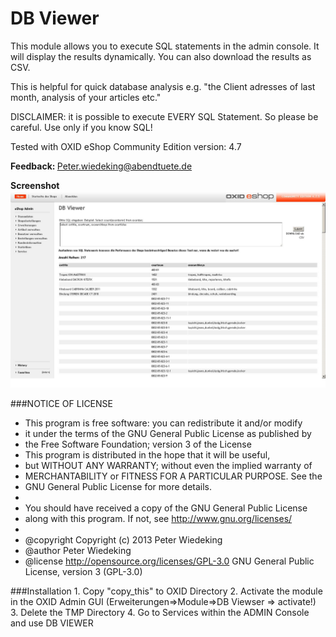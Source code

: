 DB Viewer
=============================
This module allows you to execute SQL statements in the admin console. It will display the results dynamically. 
You can also download the results as CSV.  

This is helpful for quick database analysis e.g. "the Client adresses of last month, analysis of your articles etc."

DISCLAIMER: it is possible to execute EVERY SQL Statement. So please be careful. Use only if you know SQL!

Tested with OXID eShop Community Edition version: 4.7 

<b> Feedback: </b> Peter.wiedeking@abendtuete.de

<b>Screenshot</b>
![Image alt](screenshot.jpg)


###NOTICE OF LICENSE
* This program is free software: you can redistribute it and/or modify
* it under the terms of the GNU General Public License as published by
* the Free Software Foundation; version 3 of the License
* This program is distributed in the hope that it will be useful,
* but WITHOUT ANY WARRANTY; without even the implied warranty of
* MERCHANTABILITY or FITNESS FOR A PARTICULAR PURPOSE. See the
* GNU General Public License for more details.
*
* You should have received a copy of the GNU General Public License
* along with this program.  If not, see http://www.gnu.org/licenses/
*	
* @copyright   Copyright (c) 2013 Peter Wiedeking
* @author      Peter Wiedeking
* @license     http://opensource.org/licenses/GPL-3.0  GNU General Public License, version 3 (GPL-3.0)

 
###Installation
	1. Copy "copy_this" to OXID Directory
	2. Activate the module in the OXID Admin GUI (Erweiterungen=>Module=>DB Viewser => activate!)
	3. Delete the TMP Directory
	4. Go to Services within the ADMIN Console and use DB VIEWER

